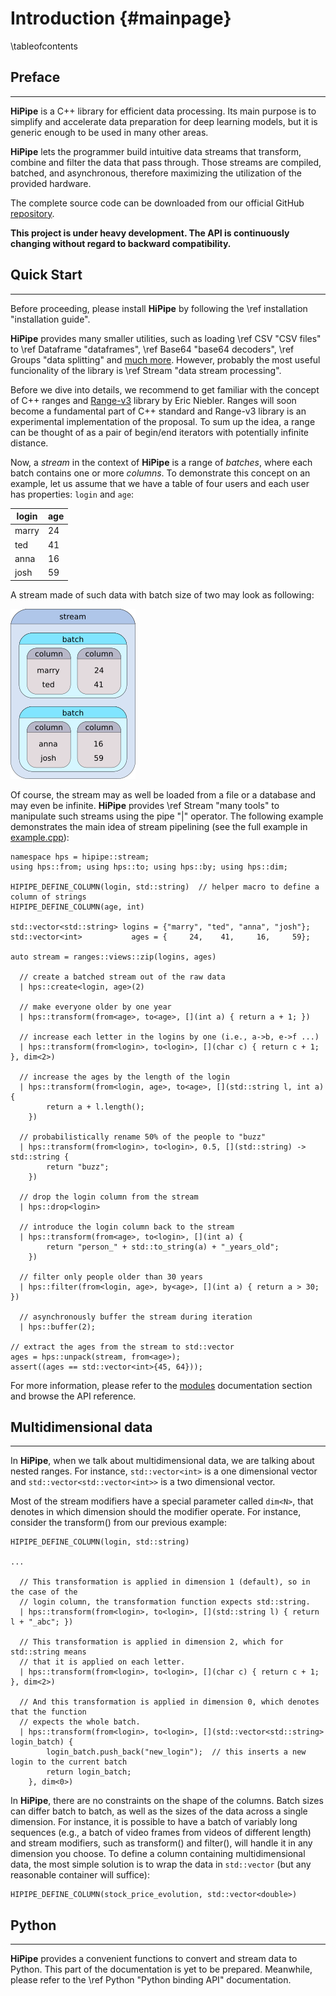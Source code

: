 Introduction {#mainpage}
============

\tableofcontents

Preface
-------
---

__HiPipe__ is a C++ library for efficient data processing. Its main purpose is to simplify
and accelerate data preparation for deep learning models, but it is generic enough to be used
in many other areas.

__HiPipe__ lets the programmer build intuitive data streams that transform,
combine and filter the data that pass through. Those streams are compiled,
batched, and asynchronous, therefore maximizing the utilization of the provided
hardware.

The complete source code can be downloaded from our official GitHub
[repository](https://github.com/iterait/hipipe).

**This project is under heavy development. The API is continuously changing without regard
to backward compatibility.**

Quick Start
-----------
---

Before proceeding, please install __HiPipe__ by following the
\ref installation "installation guide".

__HiPipe__ provides many smaller utilities, such as loading \ref CSV "CSV files" to
\ref Dataframe "dataframes", \ref Base64 "base64 decoders",
\ref Groups "data splitting" and [much more](modules.html). However, probably the most
useful funcionality of the library is \ref Stream "data stream processing".

Before we dive into details, we recommend to get familiar with the concept of C++
ranges and [Range-v3](http://ericniebler.github.io/range-v3/) library by Eric Niebler.
Ranges will soon become a fundamental part of C++ standard and Range-v3 library
is an experimental implementation of the proposal. To sum up the idea, a range can be
thought of as a pair of begin/end iterators with potentially infinite distance.

Now, a _stream_ in the context of __HiPipe__ is a range of _batches_, where each batch
contains one or more _columns_. To demonstrate this concept on an example,
let us assume that we have a table of four users and each user has
properties: `login` and `age`:

| login | age |
|-------|-----|
| marry | 24  |
| ted   | 41  |
| anna  | 16  |
| josh  | 59  |

A stream made of such data with batch size of two may look as following:

![diagram of stream, batch and column](./resources/stream_batch_column.png)

Of course, the stream may as well be loaded from a file or a database and may even
be infinite. __HiPipe__ provides \ref Stream "many tools" to manipulate such
streams using the pipe "|" operator. The following example demonstrates the main idea of
stream pipelining (see the full example in [example.cpp](example_8cpp_source.html)):

```{.cpp}
namespace hps = hipipe::stream;
using hps::from; using hps::to; using hps::by; using hps::dim;

HIPIPE_DEFINE_COLUMN(login, std::string)  // helper macro to define a column of strings
HIPIPE_DEFINE_COLUMN(age, int)

std::vector<std::string> logins = {"marry", "ted", "anna", "josh"};
std::vector<int>           ages = {     24,    41,     16,     59};

auto stream = ranges::views::zip(logins, ages)

  // create a batched stream out of the raw data
  | hps::create<login, age>(2)

  // make everyone older by one year
  | hps::transform(from<age>, to<age>, [](int a) { return a + 1; })

  // increase each letter in the logins by one (i.e., a->b, e->f ...)
  | hps::transform(from<login>, to<login>, [](char c) { return c + 1; }, dim<2>)

  // increase the ages by the length of the login
  | hps::transform(from<login, age>, to<age>, [](std::string l, int a) {
        return a + l.length();
    })

  // probabilistically rename 50% of the people to "buzz"
  | hps::transform(from<login>, to<login>, 0.5, [](std::string) -> std::string {
        return "buzz";
    })

  // drop the login column from the stream
  | hps::drop<login>

  // introduce the login column back to the stream
  | hps::transform(from<age>, to<login>, [](int a) {
        return "person_" + std::to_string(a) + "_years_old";
    })

  // filter only people older than 30 years
  | hps::filter(from<login, age>, by<age>, [](int a) { return a > 30; })

  // asynchronously buffer the stream during iteration
  | hps::buffer(2);

// extract the ages from the stream to std::vector
ages = hps::unpack(stream, from<age>);
assert((ages == std::vector<int>{45, 64}));
```

For more information, please refer to the [modules](modules.html) documentation section
and browse the API reference.

Multidimensional data
---------------------
---

In __HiPipe__, when we talk about multidimensional data, we are talking about nested
ranges. For instance, `std::vector<int>` is a one dimensional vector and
`std::vector<std::vector<int>>` is a two dimensional vector.

Most of the stream modifiers have a special parameter called `dim<N>`,
that denotes in which dimension should the modifier operate. For instance,
consider the transform() from our previous example:

```{.cpp}
HIPIPE_DEFINE_COLUMN(login, std::string)

...

  // This transformation is applied in dimension 1 (default), so in the case of the
  // login column, the transformation function expects std::string.
  | hps::transform(from<login>, to<login>, [](std::string l) { return l + "_abc"; })

  // This transformation is applied in dimension 2, which for std::string means
  // that it is applied on each letter.
  | hps::transform(from<login>, to<login>, [](char c) { return c + 1; }, dim<2>)

  // And this transformation is applied in dimension 0, which denotes that the function
  // expects the whole batch.
  | hps::transform(from<login>, to<login>, [](std::vector<std::string> login_batch) {
        login_batch.push_back("new_login");  // this inserts a new login to the current batch
        return login_batch;
    }, dim<0>)
```

In __HiPipe__, there are no constraints on the shape of the columns. Batch
sizes can differ batch to batch, as well as the sizes of the data across a
single dimension. For instance, it is possible to have a batch of variably long
sequences (e.g., a batch of video frames from videos of different length) and
stream modifiers, such as transform() and filter(), will handle it in any dimension
you choose. To define a column containing multidimensional data, the most simple
solution is to wrap the data in `std::vector` (but any reasonable container will
suffice):

```
HIPIPE_DEFINE_COLUMN(stock_price_evolution, std::vector<double>)
```

Python
------
---

__HiPipe__ provides a convenient functions to convert and stream data to Python.
This part of the documentation is yet to be prepared.
Meanwhile, please refer to the \ref Python "Python binding API" documentation.
